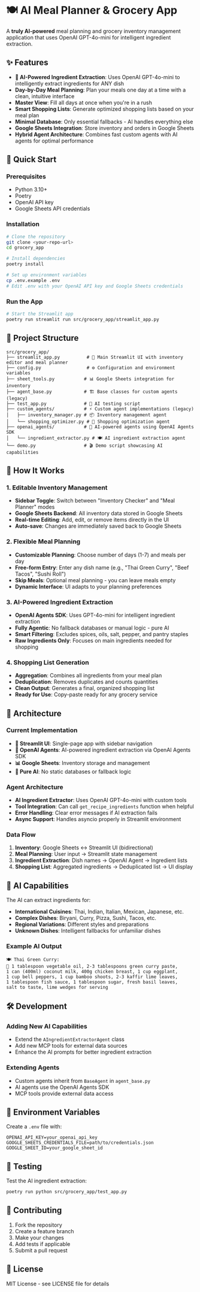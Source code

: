 # 🍽️ AI Meal Planner & Grocery App

A **truly AI-powered** meal planning and grocery inventory management application that uses OpenAI GPT-4o-mini for intelligent ingredient extraction.

## ✨ Features

- **🧠 AI-Powered Ingredient Extraction**: Uses OpenAI GPT-4o-mini to intelligently extract ingredients for ANY dish
- **Day-by-Day Meal Planning**: Plan your meals one day at a time with a clean, intuitive interface
- **Master View**: Fill all days at once when you're in a rush
- **Smart Shopping Lists**: Generate optimized shopping lists based on your meal plan
- **Minimal Database**: Only essential fallbacks - AI handles everything else
- **Google Sheets Integration**: Store inventory and orders in Google Sheets
- **Hybrid Agent Architecture**: Combines fast custom agents with AI agents for optimal performance

## 🚀 Quick Start

### Prerequisites
- Python 3.10+
- Poetry
- OpenAI API key
- Google Sheets API credentials

### Installation
```bash
# Clone the repository
git clone <your-repo-url>
cd grocery_app

# Install dependencies
poetry install

# Set up environment variables
cp .env.example .env
# Edit .env with your OpenAI API key and Google Sheets credentials
```

### Run the App
```bash
# Start the Streamlit app
poetry run streamlit run src/grocery_app/streamlit_app.py
```

## 📁 Project Structure

```
src/grocery_app/
├── streamlit_app.py          # 🎯 Main Streamlit UI with inventory editor and meal planner
├── config.py                 # ⚙️ Configuration and environment variables
├── sheet_tools.py           # 📊 Google Sheets integration for inventory
├── agent_base.py            # 🏗️ Base classes for custom agents (legacy)
├── test_app.py              # 🧪 AI testing script
├── custom_agents/           # ⚡ Custom agent implementations (legacy)
│   ├── inventory_manager.py # 📦 Inventory management agent
│   └── shopping_optimizer.py # 🛒 Shopping optimization agent
├── openai_agents/           # 🤖 AI-powered agents using OpenAI Agents SDK
│   └── ingredient_extractor.py # 🍽️ AI ingredient extraction agent
└── demo.py                  # 🎬 Demo script showcasing AI capabilities
```

## 🎯 How It Works

### 1. Editable Inventory Management
- **Sidebar Toggle**: Switch between "Inventory Checker" and "Meal Planner" modes
- **Google Sheets Backend**: All inventory data stored in Google Sheets
- **Real-time Editing**: Add, edit, or remove items directly in the UI
- **Auto-save**: Changes are immediately saved back to Google Sheets

### 2. Flexible Meal Planning
- **Customizable Planning**: Choose number of days (1-7) and meals per day
- **Free-form Entry**: Enter any dish name (e.g., "Thai Green Curry", "Beef Tacos", "Sushi Roll")
- **Skip Meals**: Optional meal planning - you can leave meals empty
- **Dynamic Interface**: UI adapts to your planning preferences

### 3. AI-Powered Ingredient Extraction
- **OpenAI Agents SDK**: Uses GPT-4o-mini for intelligent ingredient extraction
- **Fully Agentic**: No fallback databases or manual logic - pure AI
- **Smart Filtering**: Excludes spices, oils, salt, pepper, and pantry staples
- **Raw Ingredients Only**: Focuses on main ingredients needed for shopping

### 4. Shopping List Generation
- **Aggregation**: Combines all ingredients from your meal plan
- **Deduplication**: Removes duplicates and counts quantities
- **Clean Output**: Generates a final, organized shopping list
- **Ready for Use**: Copy-paste ready for any grocery service

## 🔧 Architecture

### Current Implementation
- **🎯 Streamlit UI**: Single-page app with sidebar navigation
- **🤖 OpenAI Agents**: AI-powered ingredient extraction via OpenAI Agents SDK
- **📊 Google Sheets**: Inventory storage and management
- **🧠 Pure AI**: No static databases or fallback logic

### Agent Architecture
- **AI Ingredient Extractor**: Uses OpenAI GPT-4o-mini with custom tools
- **Tool Integration**: Can call `get_recipe_ingredients` function when helpful
- **Error Handling**: Clear error messages if AI extraction fails
- **Async Support**: Handles asyncio properly in Streamlit environment

### Data Flow
1. **Inventory**: Google Sheets ↔ Streamlit UI (bidirectional)
2. **Meal Planning**: User input → Streamlit state management
3. **Ingredient Extraction**: Dish names → OpenAI Agent → Ingredient lists
4. **Shopping List**: Aggregated ingredients → Deduplicated list → UI display

## 🧠 AI Capabilities

The AI can extract ingredients for:
- **International Cuisines**: Thai, Indian, Italian, Mexican, Japanese, etc.
- **Complex Dishes**: Biryani, Curry, Pizza, Sushi, Tacos, etc.
- **Regional Variations**: Different styles and preparations
- **Unknown Dishes**: Intelligent fallbacks for unfamiliar dishes

### Example AI Output
```
🍽️ Thai Green Curry:
📝 1 tablespoon vegetable oil, 2-3 tablespoons green curry paste, 
1 can (400ml) coconut milk, 400g chicken breast, 1 cup eggplant, 
1 cup bell peppers, 1 cup bamboo shoots, 2-3 kaffir lime leaves, 
1 tablespoon fish sauce, 1 tablespoon sugar, fresh basil leaves, 
salt to taste, lime wedges for serving
```

## 🛠️ Development

### Adding New AI Capabilities
- Extend the `AIngredientExtractorAgent` class
- Add new MCP tools for external data sources
- Enhance the AI prompts for better ingredient extraction

### Extending Agents
- Custom agents inherit from `BaseAgent` in `agent_base.py`
- AI agents use the OpenAI Agents SDK
- MCP tools provide external data access

## 📝 Environment Variables

Create a `.env` file with:
```
OPENAI_API_KEY=your_openai_api_key
GOOGLE_SHEETS_CREDENTIALS_FILE=path/to/credentials.json
GOOGLE_SHEET_ID=your_google_sheet_id
```

## 🧪 Testing

Test the AI ingredient extraction:
```bash
poetry run python src/grocery_app/test_app.py
```

## 🤝 Contributing

1. Fork the repository
2. Create a feature branch
3. Make your changes
4. Add tests if applicable
5. Submit a pull request

## 📄 License

MIT License - see LICENSE file for details
